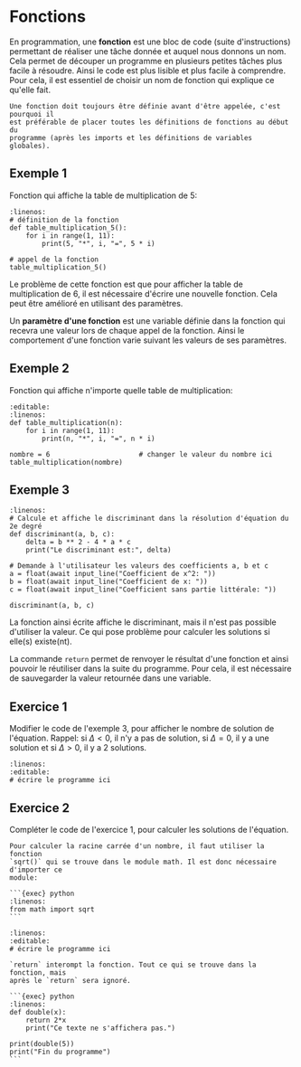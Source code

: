 <!-- Copyright 2024 Caroline Blank <caro@c-space.org> -->
<!-- SPDX-License-Identifier: CC-BY-NC-SA-4.0 -->

# Fonctions

En programmation, une **fonction** est une bloc de code (suite d'instructions)
permettant de réaliser une tâche donnée et auquel nous donnons un nom. Cela
permet de découper un programme en plusieurs petites tâches plus facile à
résoudre. Ainsi le code est plus lisible et plus facile à comprendre. Pour cela,
il est essentiel de choisir un nom de fonction qui explique ce qu'elle fait.

```{tip}
Une fonction doit toujours être définie avant d'être appelée, c'est pourquoi il
est préférable de placer toutes les définitions de fonctions au début du
programme (après les imports et les définitions de variables globales).
```

## Exemple 1

Fonction qui affiche la table de multiplication de 5:

```{exec} python
:linenos:
# définition de la fonction
def table_multiplication_5():
    for i in range(1, 11):
        print(5, "*", i, "=", 5 * i)

# appel de la fonction
table_multiplication_5()
```

Le problème de cette fonction est que pour afficher la table de  multiplication
de 6, il est nécessaire d'écrire une nouvelle fonction. Cela peut être amélioré
en utilisant des paramètres.

Un **paramètre d'une fonction** est une variable définie dans la fonction qui
recevra une valeur lors de chaque appel de la fonction. Ainsi le comportement
d'une fonction varie suivant les valeurs de ses paramètres.

## Exemple 2

Fonction qui affiche n'importe quelle table de multiplication:

```{exec} python
:editable:
:linenos:
def table_multiplication(n):
    for i in range(1, 11):
        print(n, "*", i, "=", n * i)

nombre = 6                      # changer le valeur du nombre ici
table_multiplication(nombre)
```

## Exemple 3

```{exec} python
:linenos:
# Calcule et affiche le discriminant dans la résolution d'équation du 2e degré
def discriminant(a, b, c):
    delta = b ** 2 - 4 * a * c
    print("Le discriminant est:", delta)

# Demande à l'utilisateur les valeurs des coefficients a, b et c
a = float(await input_line("Coefficient de x^2: "))
b = float(await input_line("Coefficient de x: "))
c = float(await input_line("Coefficient sans partie littérale: "))

discriminant(a, b, c)
```

La fonction ainsi écrite affiche le discriminant, mais il n'est pas possible
d'utiliser la valeur. Ce qui pose problème pour calculer les solutions si
elle(s) existe(nt).

La commande `return` permet de renvoyer le résultat d'une fonction et ainsi
pouvoir le réutiliser dans la suite du programme. Pour cela, il est nécessaire
de sauvegarder la valeur retournée dans une variable.

## Exercice 1
Modifier le code de l'exemple 3, pour afficher le nombre de solution de
l'équation. Rappel: si $\Delta < 0$, il n'y a pas de solution, si $\Delta = 0$,
il y a une solution et si $\Delta > 0$, il y a 2 solutions.

```{exec} python
:linenos:
:editable:
# écrire le programme ici
```

## Exercice 2
Compléter le code de l'exercice 1, pour calculer les solutions de l'équation.

````{tip}
Pour calculer la racine carrée d'un nombre, il faut utiliser la fonction
`sqrt()` qui se trouve dans le module math. Il est donc nécessaire d'importer ce
module:

```{exec} python
:linenos:
from math import sqrt
```
````

```{exec} python
:linenos:
:editable:
# écrire le programme ici
```


````{important}
`return` interompt la fonction. Tout ce qui se trouve dans la fonction, mais
après le `return` sera ignoré.

```{exec} python
:linenos:
def double(x):
    return 2*x
    print("Ce texte ne s'affichera pas.")

print(double(5))
print("Fin du programme")
```
````
